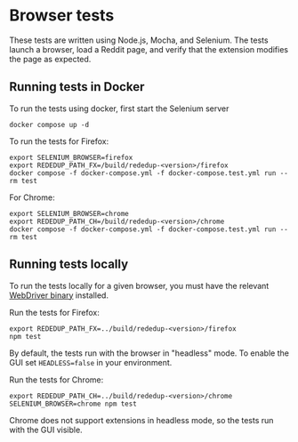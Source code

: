 # Browser tests

These tests are written using Node.js, Mocha, and Selenium. The tests launch a
browser, load a Reddit page, and verify that the extension modifies the page as
expected.

## Running tests in Docker

To run the tests using docker, first start the Selenium server

    docker compose up -d

To run the tests for Firefox:

    export SELENIUM_BROWSER=firefox
    export REDEDUP_PATH_FX=/build/rededup-<version>/firefox
    docker compose -f docker-compose.yml -f docker-compose.test.yml run --rm test

For Chrome:

    export SELENIUM_BROWSER=chrome
    export REDEDUP_PATH_CH=/build/rededup-<version>/chrome
    docker compose -f docker-compose.yml -f docker-compose.test.yml run --rm test

## Running tests locally

To run the tests locally for a given browser, you must have the relevant
[WebDriver binary](https://www.selenium.dev/documentation/en/webdriver/driver_requirements/)
installed.

Run the tests for Firefox:

    export REDEDUP_PATH_FX=../build/rededup-<version>/firefox
    npm test

By default, the tests run with the browser in "headless" mode. To enable the
GUI set `HEADLESS=false` in your environment.

Run the tests for Chrome:

    export REDEDUP_PATH_CH=../build/rededup-<version>/chrome
    SELENIUM_BROWSER=chrome npm test

Chrome does not support extensions in headless mode, so the tests run with the
GUI visible.

